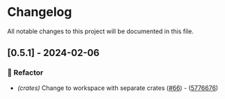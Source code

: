 # Changelog

All notable changes to this project will be documented in this file.

## [0.5.1] - 2024-02-06

### 🚜 Refactor

- *(crates)* Change to workspace with separate crates ([#66](https://github.com/orhun/daktilo/pull/66)) - ([5776676](https://github.com/orhun/daktilo/commit/5776676fdcc69ca8010fa758bdb7e94b9a7642a7))

